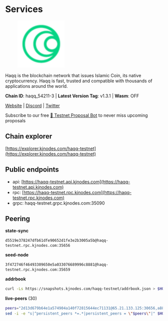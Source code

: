 # Services

<figure><img src="https://raw.githubusercontent.com/kj89/cosmos-images/main/logos/haqq.png" width="150" alt=""><figcaption></figcaption></figure>

Haqq is the blockchain network that issues Islamic Coin,  its native cryptocurrency. Haqq is fast, trusted and  compatible with thousands of applications around the world.

**Chain ID**: haqq_54211-3 | **Latest Version Tag**: v1.3.1 | **Wasm**: OFF

[Website](https://islamiccoin.net) | [Discord](https://discord.gg/hU9MHG5kZq) | [Twitter](https://twitter.com/Islamic_Coin)



Subscribe to our free [🤖 Testnet Proposal Bot](https://t.me/kjnodes_testnet_proposal_bot) to never miss upcoming proposals


## Chain explorer
[https://explorer.kjnodes.com/haqq-testnet](https://explorer.kjnodes.com/haqq-testnet)

## Public endpoints

* api: [https://haqq-testnet.api.kjnodes.com](https://haqq-testnet.api.kjnodes.com)
* rpc: [https://haqq-testnet.rpc.kjnodes.com](https://haqq-testnet.rpc.kjnodes.com)
* grpc: haqq-testnet.grpc.kjnodes.com:35090

## Peering

**state-sync**

```text
d5519e378247dfb61dfe90652d1fe3e2b3005a5b@haqq-testnet.rpc.kjnodes.com:35656
```

**seed-node**

```text
3f472746f46493309650e5a033076689996c8881@haqq-testnet.rpc.kjnodes.com:35659
```

**addrbook**
```bash
curl -Ls https://snapshots.kjnodes.com/haqq-testnet/addrbook.json > $HOME/.haqqd/config/addrbook.json
```

**live-peers** (30)
```bash
peers="2d13d679b64e1a574904a140f72815644ec71131@65.21.133.125:30656,a884387139109784cad9193652b82ef20a85d713@38.242.159.148:26656,3f5110515b76596e05a447fd50e4727eaad00124@188.34.201.77:26656,3df5a68b919177179c6dcb0b9c9354fd6bbba1c8@65.109.92.240:20116,442d3bacb350437b8d9f0f1431e0519b81094100@135.181.62.222:26656,62bf004201a90ce00df6f69390378c3d90f6dd7e@45.83.173.19:26656,16f40215d018c7d657fef0bb5ce2950251d525d2@148.251.51.144:36656,230d299006a432b0f44534ca8a19c8c876c0ccb3@85.10.193.246:26656,23ff658b56fbb8bc73372973a34733ff5d79b435@142.132.202.50:11604,927a323649e7dd8d4c75da6e5edaee439652b46f@65.109.92.241:20116,47a269c3e30f70d8234a2afd8e9055e74129fde0@65.108.129.29:36656,d7ac44bf8f8d760c3df1a8695145021f35feb985@34.88.220.124:26656,a0ff2da1ac166973e79463bd5db8ec696759cae4@3.127.187.63:26656,32a8eec046b95e8646ff0810b4596dc7083a0beb@65.108.145.131:26656,001eb7a3a03dc11539541737262c4ddc84dec283@91.195.101.98:26656,23a1176c9911eac442d6d1bf15f92eeabb3981d5@45.83.173.18:26656,4034efbff7c82e1a2d3908fefd2512552dea63f5@65.109.38.208:26651,ed145a35b436878c1f1c10634bd18600f3696e17@95.217.181.142:26656,78e3ef8adf819b479acc13a2f92ab5c0fa350aeb@66.45.231.30:11464,6fad54232f11a0306bd0d942c2ec5f9ba0ae2f1a@34.91.54.209:26656,b8a448782429ee7679c580ec5ef20a7325916cb3@202.61.194.254:56656,24e894d4d8a18276acf6051cccf369a1ce69842d@65.108.151.105:26656,62a8610cc2325cbdf25099b973ae488a05f7d417@65.108.206.57:13656,29731457774b61da8186b9c764e8f7c1e2465e3e@142.93.36.176:26656,d5519e378247dfb61dfe90652d1fe3e2b3005a5b@65.109.68.190:35656,eb503dddcc41ba801c646d63cc762de4e9c43aa4@35.228.23.164:26656,7f2828e3910a4b165a65e5bfb2465c1e809bad3b@65.108.48.182:26656,331ca63236ba05842d561e22c0bcc8582efa60a1@209.126.80.192:26656,b9e8ec4eeb359e1b3cf5675563e72787b9d40adf@95.217.132.146:26656,f57fae1bdea281392b563a58978a2d8c0a37725f@95.217.233.234:26656"
sed -i -e "s|^persistent_peers *=.*|persistent_peers = \"$peers\"|" $HOME/.haqqd/config/config.toml
```
